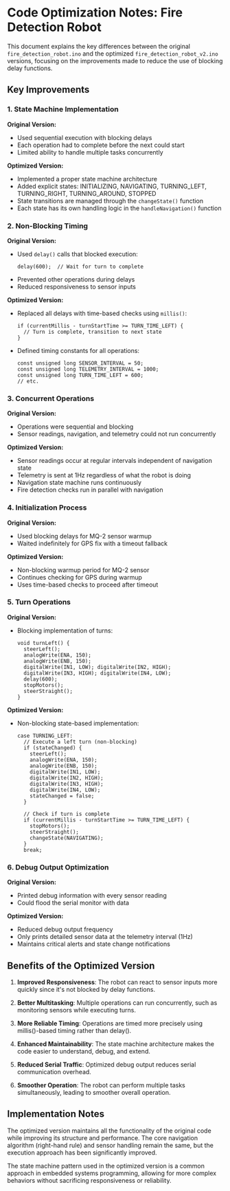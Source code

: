 # Code Optimization Notes: Fire Detection Robot

This document explains the key differences between the original `fire_detection_robot.ino` and the optimized `fire_detection_robot_v2.ino` versions, focusing on the improvements made to reduce the use of blocking delay functions.

## Key Improvements

### 1. State Machine Implementation

**Original Version:**
- Used sequential execution with blocking delays
- Each operation had to complete before the next could start
- Limited ability to handle multiple tasks concurrently

**Optimized Version:**
- Implemented a proper state machine architecture
- Added explicit states: INITIALIZING, NAVIGATING, TURNING_LEFT, TURNING_RIGHT, TURNING_AROUND, STOPPED
- State transitions are managed through the `changeState()` function
- Each state has its own handling logic in the `handleNavigation()` function

### 2. Non-Blocking Timing

**Original Version:**
- Used `delay()` calls that blocked execution:
  ```arduino
  delay(600);  // Wait for turn to complete
  ```
- Prevented other operations during delays
- Reduced responsiveness to sensor inputs

**Optimized Version:**
- Replaced all delays with time-based checks using `millis()`:
  ```arduino
  if (currentMillis - turnStartTime >= TURN_TIME_LEFT) {
    // Turn is complete, transition to next state
  }
  ```
- Defined timing constants for all operations:
  ```arduino
  const unsigned long SENSOR_INTERVAL = 50;
  const unsigned long TELEMETRY_INTERVAL = 1000;
  const unsigned long TURN_TIME_LEFT = 600;
  // etc.
  ```

### 3. Concurrent Operations

**Original Version:**
- Operations were sequential and blocking
- Sensor readings, navigation, and telemetry could not run concurrently

**Optimized Version:**
- Sensor readings occur at regular intervals independent of navigation state
- Telemetry is sent at 1Hz regardless of what the robot is doing
- Navigation state machine runs continuously
- Fire detection checks run in parallel with navigation

### 4. Initialization Process

**Original Version:**
- Used blocking delays for MQ-2 sensor warmup
- Waited indefinitely for GPS fix with a timeout fallback

**Optimized Version:**
- Non-blocking warmup period for MQ-2 sensor
- Continues checking for GPS during warmup
- Uses time-based checks to proceed after timeout

### 5. Turn Operations

**Original Version:**
- Blocking implementation of turns:
  ```arduino
  void turnLeft() {
    steerLeft();
    analogWrite(ENA, 150);
    analogWrite(ENB, 150);
    digitalWrite(IN1, LOW); digitalWrite(IN2, HIGH);
    digitalWrite(IN3, HIGH); digitalWrite(IN4, LOW);
    delay(600);
    stopMotors();
    steerStraight();
  }
  ```

**Optimized Version:**
- Non-blocking state-based implementation:
  ```arduino
  case TURNING_LEFT:
    // Execute a left turn (non-blocking)
    if (stateChanged) {
      steerLeft();
      analogWrite(ENA, 150);
      analogWrite(ENB, 150);
      digitalWrite(IN1, LOW);
      digitalWrite(IN2, HIGH);
      digitalWrite(IN3, HIGH);
      digitalWrite(IN4, LOW);
      stateChanged = false;
    }
    
    // Check if turn is complete
    if (currentMillis - turnStartTime >= TURN_TIME_LEFT) {
      stopMotors();
      steerStraight();
      changeState(NAVIGATING);
    }
    break;
  ```

### 6. Debug Output Optimization

**Original Version:**
- Printed debug information with every sensor reading
- Could flood the serial monitor with data

**Optimized Version:**
- Reduced debug output frequency
- Only prints detailed sensor data at the telemetry interval (1Hz)
- Maintains critical alerts and state change notifications

## Benefits of the Optimized Version

1. **Improved Responsiveness**: The robot can react to sensor inputs more quickly since it's not blocked by delay functions.

2. **Better Multitasking**: Multiple operations can run concurrently, such as monitoring sensors while executing turns.

3. **More Reliable Timing**: Operations are timed more precisely using millis()-based timing rather than delay().

4. **Enhanced Maintainability**: The state machine architecture makes the code easier to understand, debug, and extend.

5. **Reduced Serial Traffic**: Optimized debug output reduces serial communication overhead.

6. **Smoother Operation**: The robot can perform multiple tasks simultaneously, leading to smoother overall operation.

## Implementation Notes

The optimized version maintains all the functionality of the original code while improving its structure and performance. The core navigation algorithm (right-hand rule) and sensor handling remain the same, but the execution approach has been significantly improved.

The state machine pattern used in the optimized version is a common approach in embedded systems programming, allowing for more complex behaviors without sacrificing responsiveness or reliability.
